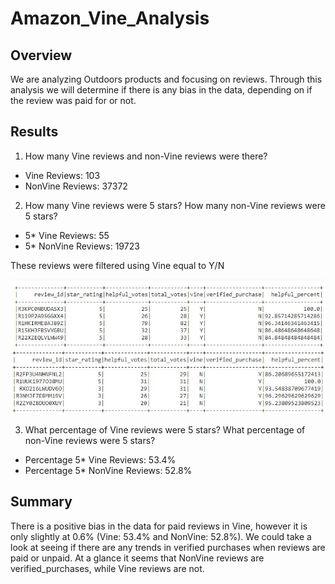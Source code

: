 # Amazon_Vine_Analysis
## Overview
We are analyzing Outdoors products and focusing on reviews. Through this analysis we will determine if there is any bias in the data, depending on if the review was paid for or not. 

## Results
1. How many Vine reviews and non-Vine reviews were there?
* Vine Reviews: 103
* NonVine Reviews: 37372

2. How many Vine reviews were 5 stars? How many non-Vine reviews were 5 stars?
* 5* Vine Reviews: 55
* 5* NonVine Reviews: 19723

These reviews were filtered using Vine equal to Y/N

<img src = 'VineY.jpg'/> <img src='VineN.jpg'>

3. What percentage of Vine reviews were 5 stars? What percentage of non-Vine reviews were 5 stars?
* Percentage 5* Vine Reviews: 53.4%
* Percentage 5* NonVine Reviews: 52.8%

## Summary
There is a positive bias in the data for paid reviews in Vine, however it is only slightly at 0.6% (Vine: 53.4% and NonVine: 52.8%). We could take a look at seeing if there are any trends in verified purchases when reviews are paid or unpaid. At a glance it seems that NonVine reviews are verified_purchases, while Vine reviews are not.
